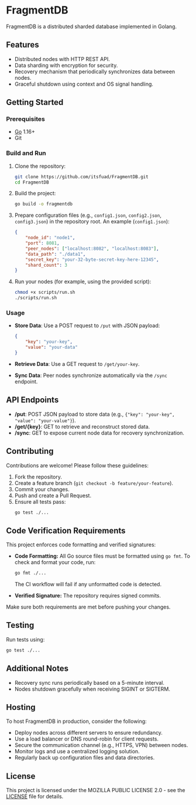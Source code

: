 # FragmentDB

FragmentDB is a distributed sharded database implemented in Golang.

## Features

- Distributed nodes with HTTP REST API.
- Data sharding with encryption for security.
- Recovery mechanism that periodically synchronizes data between nodes.
- Graceful shutdown using context and OS signal handling.

## Getting Started

### Prerequisites

- [Go](https://golang.org/) 1.16+
- Git

### Build and Run

1. Clone the repository:
   ```bash
   git clone https://github.com/itsfuad/FragmentDB.git
   cd FragmentDB
   ```

2. Build the project:
   ```bash
   go build -o fragmentdb
   ```

3. Prepare configuration files (e.g., `config1.json`, `config2.json`, `config3.json`) in the repository root. An example (`config1.json`):
   ```json
   {
       "node_id": "node1",
       "port": 8081,
       "peer_nodes": ["localhost:8082", "localhost:8083"],
       "data_path": "./data1",
       "secret_key": "your-32-byte-secret-key-here-12345",
       "shard_count": 3
   }
   ```

4. Run your nodes (for example, using the provided script):
   ```bash
   chmod +x scripts/run.sh
   ./scripts/run.sh
   ```

### Usage

- **Store Data**: Use a POST request to `/put` with JSON payload:
  ```json
  {
      "key": "your-key",
      "value": "your-data"
  }
  ```
- **Retrieve Data**: Use a GET request to `/get/your-key`.

- **Sync Data**: Peer nodes synchronize automatically via the `/sync` endpoint.

## API Endpoints

- **/put**: POST JSON payload to store data (e.g., `{"key": "your-key", "value": "your-value"}`).
- **/get/{key}**: GET to retrieve and reconstruct stored data.
- **/sync**: GET to expose current node data for recovery synchronization.

## Contributing

Contributions are welcome! Please follow these guidelines:

1. Fork the repository.
2. Create a feature branch (`git checkout -b feature/your-feature`).
3. Commit your changes.
4. Push and create a Pull Request.
5. Ensure all tests pass:
   ```bash
   go test ./...
   ```

## Code Verification Requirements

This project enforces code formatting and verified signatures:

- **Code Formatting:** All Go source files must be formatted using `go fmt`. To check and format your code, run:
  ```bash
  go fmt ./...
  ```
  The CI workflow will fail if any unformatted code is detected.

- **Verified Signature:** The repository requires signed commits.

Make sure both requirements are met before pushing your changes.

## Testing

Run tests using:
   ```bash
   go test ./...
   ```

## Additional Notes

- Recovery sync runs periodically based on a 5-minute interval.
- Nodes shutdown gracefully when receiving SIGINT or SIGTERM.

## Hosting

To host FragmentDB in production, consider the following:

- Deploy nodes across different servers to ensure redundancy.
- Use a load balancer or DNS round-robin for client requests.
- Secure the communication channel (e.g., HTTPS, VPN) between nodes.
- Monitor logs and use a centralized logging solution.
- Regularly back up configuration files and data directories.

## License

This project is licensed under the MOZILLA PUBLIC LICENSE 2.0 - see the [LICENSE](LICENSE) file for details.
